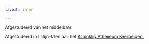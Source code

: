 ```yaml
---
layout: inner

---
```

Afgestudeerd van het middelbaar.
<br />
<!--more-->
Afgestudeerd in Latijn-talen aan het
<a href="http://www.kakeerbergen.be/">Koninklijk Atheneum Keerbergen.</a>